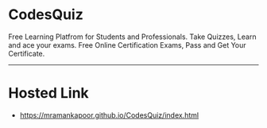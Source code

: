 # CodesQuiz
Free Learning Platfrom for Students and Professionals. Take Quizzes, Learn and ace your exams.  Free Online Certification Exams, Pass and Get Your Certificate.

----
# Hosted Link

- https://mramankapoor.github.io/CodesQuiz/index.html


